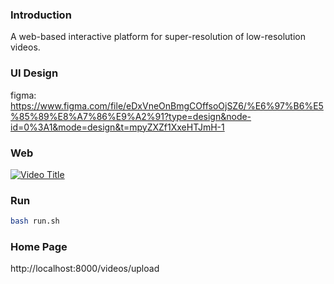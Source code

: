 ### Introduction
A web-based interactive platform for super-resolution of low-resolution videos.

### UI Design

figma: https://www.figma.com/file/eDxVneOnBmgCOffsoOjSZ6/%E6%97%B6%E5%85%89%E8%A7%86%E9%A2%91?type=design&node-id=0%3A1&mode=design&t=mpyZXZf1XxeHTJmH-1

### Web

[![Video Title](https://img.youtube.com/vi/kzFXU_NS4t4/0.jpg)](https://www.youtube.com/watch?v=kzFXU_NS4t4)

### Run
```sh
bash run.sh
```

### Home Page
http://localhost:8000/videos/upload
